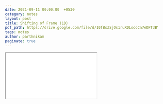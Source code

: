 ```yaml
---
date: 2021-09-11 00:00:00  +0530
category: notes
layout: post
title: Shifting of Frame (1D)
pdf_path: https://drive.google.com/file/d/10fBsZSjOs1ruXDLsccCn7eDPT3BYNGVm/preview?usp=sharing
tags: notes
author: parthnikam
paginate: true
---
```


<iframe class="embed-pdf" src="{{ page.pdf_path }}#toolbar=0" seamless="seamless" scrolling="no" style="overflow:hidden"></iframe>
